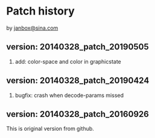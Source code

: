 
# Patch history
by janbox@sina.com


## version: 20140328_patch_20190505
1. add: color-space and color in graphicstate

## version: 20140328_patch_20190424
1. bugfix: crash when decode-params missed

## version: 20140328_patch_20160926
This is original version from github.


